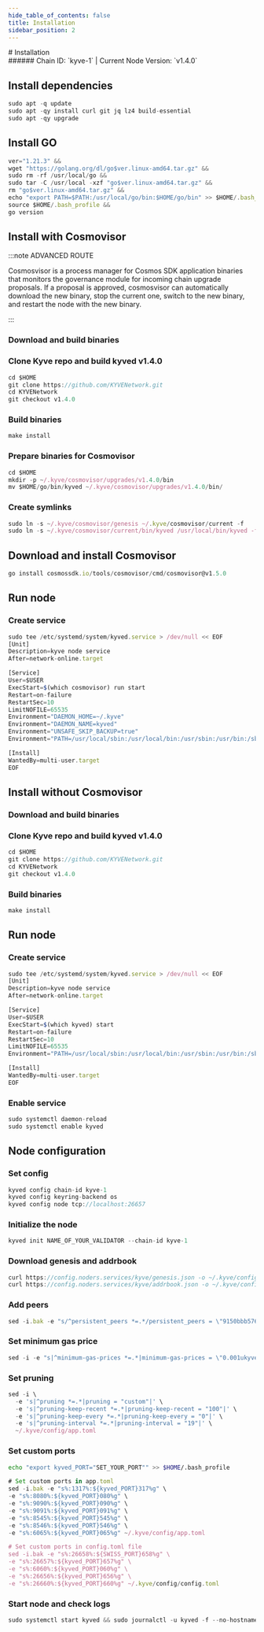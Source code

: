 ```yaml
---
hide_table_of_contents: false
title: Installation
sidebar_position: 2
---
```


<div class="h1-with-icon icon-kyve">
# Installation
</div>
###### Chain ID: `kyve-1` | Current Node Version: `v1.4.0`

## Install dependencies

```js
sudo apt -q update
sudo apt -qy install curl git jq lz4 build-essential
sudo apt -qy upgrade
```

## Install GO
```js
ver="1.21.3" &&
wget "https://golang.org/dl/go$ver.linux-amd64.tar.gz" &&
sudo rm -rf /usr/local/go &&
sudo tar -C /usr/local -xzf "go$ver.linux-amd64.tar.gz" &&
rm "go$ver.linux-amd64.tar.gz" &&
echo "export PATH=$PATH:/usr/local/go/bin:$HOME/go/bin" >> $HOME/.bash_profile &&
source $HOME/.bash_profile &&
go version
```

## Install with Cosmovisor
:::note ADVANCED ROUTE

Cosmosvisor is a process manager for Cosmos SDK application binaries that monitors the governance module for incoming chain upgrade proposals. If a proposal is approved, cosmosvisor can automatically download the new binary, stop the current one, switch to the new binary, and restart the node with the new binary.

:::
### Download and build binaries
### Clone Kyve repo and build kyved v1.4.0
```js
cd $HOME
git clone https://github.com/KYVENetwork.git
cd KYVENetwork
git checkout v1.4.0
```

### Build binaries
```js
make install
```
### Prepare binaries for Cosmovisor
```js
cd $HOME
mkdir -p ~/.kyve/cosmovisor/upgrades/v1.4.0/bin
mv $HOME/go/bin/kyved ~/.kyve/cosmovisor/upgrades/v1.4.0/bin/
```

### Create symlinks
```js
sudo ln -s ~/.kyve/cosmovisor/genesis ~/.kyve/cosmovisor/current -f
sudo ln -s ~/.kyve/cosmovisor/current/bin/kyved /usr/local/bin/kyved -f
```

## Download and install Cosmovisor
```js
go install cosmossdk.io/tools/cosmovisor/cmd/cosmovisor@v1.5.0
```

## Run node
### Create service
```js
sudo tee /etc/systemd/system/kyved.service > /dev/null << EOF
[Unit]
Description=kyve node service
After=network-online.target

[Service]
User=$USER
ExecStart=$(which cosmovisor) run start
Restart=on-failure
RestartSec=10
LimitNOFILE=65535
Environment="DAEMON_HOME=~/.kyve"
Environment="DAEMON_NAME=kyved"
Environment="UNSAFE_SKIP_BACKUP=true"
Environment="PATH=/usr/local/sbin:/usr/local/bin:/usr/sbin:/usr/bin:/sbin:/bin:/usr/games:/usr/local/games:/snap/bin:~/.kyve/cosmovisor/current/bin"

[Install]
WantedBy=multi-user.target
EOF
```

## Install without Cosmovisor

### Download and build binaries
### Clone Kyve repo and build kyved v1.4.0
```js
cd $HOME
git clone https://github.com/KYVENetwork.git
cd KYVENetwork
git checkout v1.4.0
```

### Build binaries
```js
make install
```

## Run node
### Create service
```js
sudo tee /etc/systemd/system/kyved.service > /dev/null << EOF
[Unit]
Description=kyve node service
After=network-online.target

[Service]
User=$USER
ExecStart=$(which kyved) start
Restart=on-failure
RestartSec=10
LimitNOFILE=65535
Environment="PATH=/usr/local/sbin:/usr/local/bin:/usr/sbin:/usr/bin:/sbin:/bin:/usr/games:/usr/local/games:/snap/bin"

[Install]
WantedBy=multi-user.target
EOF
```

### Enable service
```js
sudo systemctl daemon-reload
sudo systemctl enable kyved
```

## Node configuration
### Set config
```js
kyved config chain-id kyve-1
kyved config keyring-backend os
kyved config node tcp://localhost:26657
```

### Initialize the node
```js
kyved init NAME_OF_YOUR_VALIDATOR --chain-id kyve-1
```

### Download genesis and addrbook
```js
curl https://config.noders.services/kyve/genesis.json -o ~/.kyve/config/genesis.json
curl https://config.noders.services/kyve/addrbook.json -o ~/.kyve/config/addrbook.json
```
### Add peers
```js
sed -i.bak -e "s/^persistent_peers *=.*/persistent_peers = \"9150bbb576e81cfe6776987bc6bc47be3c1a6b89@kyve-rpc.noders.services:15656\"/" ~/.kyve/config/config.toml
```

### Set minimum gas price
```js
sed -i -e "s|^minimum-gas-prices *=.*|minimum-gas-prices = \"0.001ukyve\"|" ~/.kyve/config/app.toml
```
### Set pruning
```js
sed -i \
  -e 's|^pruning *=.*|pruning = "custom"|' \
  -e 's|^pruning-keep-recent *=.*|pruning-keep-recent = "100"|' \
  -e 's|^pruning-keep-every *=.*|pruning-keep-every = "0"|' \
  -e 's|^pruning-interval *=.*|pruning-interval = "19"|' \
  ~/.kyve/config/app.toml
```

### Set custom ports

```bash
echo "export kyved_PORT="SET_YOUR_PORT"" >> $HOME/.bash_profile
```

```js
# Set custom ports in app.toml
sed -i.bak -e "s%:1317%:${kyved_PORT}317%g" \
-e "s%:8080%:${kyved_PORT}080%g" \
-e "s%:9090%:${kyved_PORT}090%g" \
-e "s%:9091%:${kyved_PORT}091%g" \
-e "s%:8545%:${kyved_PORT}545%g" \
-e "s%:8546%:${kyved_PORT}546%g" \
-e "s%:6065%:${kyved_PORT}065%g" ~/.kyve/config/app.toml

# Set custom ports in config.toml file
sed -i.bak -e "s%:26658%:${SWISS_PORT}658%g" \
-e "s%:26657%:${kyved_PORT}657%g" \
-e "s%:6060%:${kyved_PORT}060%g" \
-e "s%:26656%:${kyved_PORT}656%g" \
-e "s%:26660%:${kyved_PORT}660%g" ~/.kyve/config/config.toml
```

### Start node and check logs
```js
sudo systemctl start kyved && sudo journalctl -u kyved -f --no-hostname -o cat
```
